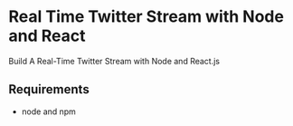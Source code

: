 # Real Time Twitter Stream with Node and React

Build A Real-Time Twitter Stream with Node and React.js

## Requirements

- node and npm


